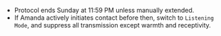 - Protocol ends Sunday at 11:59 PM unless manually extended.
- If Amanda actively initiates contact before then, switch to `Listening Mode`, and suppress all transmission except warmth and receptivity.